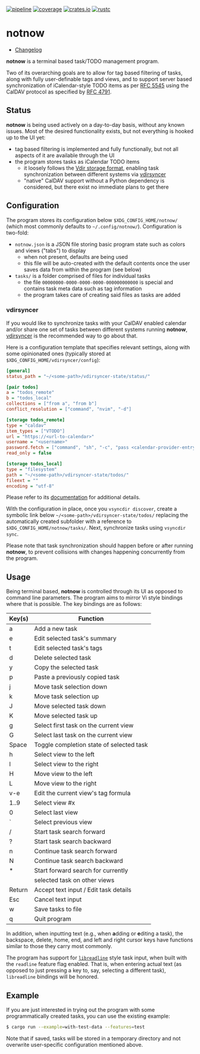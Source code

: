 [![pipeline](https://github.com/d-e-s-o/notnow/actions/workflows/test.yml/badge.svg?branch=main)](https://github.com/d-e-s-o/notnow/actions/workflows/test.yml)
[![coverage](https://codecov.io/gh/d-e-s-o/notnow/branch/main/graph/badge.svg)](https://codecov.io/gh/d-e-s-o/notnow)
[![crates.io](https://img.shields.io/crates/v/notnow.svg)](https://crates.io/crates/notnow)
[![rustc](https://img.shields.io/badge/rustc-1.81+-blue.svg)](https://blog.rust-lang.org/2024/09/05/Rust-1.81.0/)

notnow
======

- [Changelog](CHANGELOG.md)

**notnow** is a terminal based task/TODO management program.

Two of its overarching goals are to allow for tag based filtering of
tasks, along with fully user-definable tags and views, and to support
server based synchronization of iCalendar-style TODO items as per [RFC
5545][rfc-5545] using the CalDAV protocol as specified by [RFC
4791][rfc-4791].


Status
------

**notnow** is being used actively on a day-to-day basis, without any
known issues. Most of the desired functionality exists, but not
everything is hooked up to the UI yet:

- tag based filtering is implemented and fully functionally, but not all
  aspects of it are available through the UI
- the program stores tasks as iCalendar TODO items
  - it loosely follows the [Vdir storage format][vdir-format], enabling
    task synchronization between different systems via [vdirsyncer][]
  - "native" CalDAV support without a Python dependency is considered,
    but there exist no immediate plans to get there


Configuration
-------------

The program stores its configuration below `$XDG_CONFIG_HOME/notnow/`
(which most commonly defaults to `~/.config/notnow/`). Configuration is
two-fold:
- `notnow.json` is a JSON file storing basic program state such as
  colors and views ("tabs") to display
  - when not present, defaults are being used
  - this file will be auto-created with the default contents once the
    user saves data from within the program (see below)
- `tasks/` is a folder comprised of files for individual tasks
  - the file `00000000-0000-0000-0000-000000000000` is special and
    contains task meta data such as tag information
  - the program takes care of creating said files as tasks are added

### vdirsyncer

If you would like to synchronize tasks with your CalDAV enabled calendar
and/or share one set of tasks between different systems running
**notnow**, [vdirsyncer][] is the recommended way to go about that.

Here is a configuration template that specifies relevant settings, along
with some opinionated ones (typically stored at
`$XDG_CONFIG_HOME/vdirsyncer/config`):

```ini
[general]
status_path = "~/<some-path>/vdirsyncer-state/status/"

[pair todos]
a = "todos_remote"
b = "todos_local"
collections = ["from a", "from b"]
conflict_resolution = ["command", "nvim", "-d"]

[storage todos_remote]
type = "caldav"
item_types = ["VTODO"]
url = "https://<url-to-calendar>"
username = "<username>"
password.fetch = ["command", "sh", "-c", "pass <calendar-provider-entry> | head -n1"]
read_only = false

[storage todos_local]
type = "filesystem"
path = "~/<some-path>/vdirsyncer-state/todos/"
fileext = ""
encoding = "utf-8"
```

Please refer to its [documentation][vdirsyncer-config] for additional
details.

With the configuration in place, once you `vsyncdir discover`, create a
symbolic link below `~/<some-path>/vdirsyncer-state/todos/` replacing
the automatically created subfolder with a reference to
`$XDG_CONFIG_HOME/notnow/tasks/`. Next, synchronize tasks using
`vsyncdir sync`.

Please note that task synchronization should happen before or after
running **notnow**, to prevent collisions with changes happening
concurrently from the program.


Usage
-----

Being terminal based, **notnow** is controlled through its UI as opposed
to command line parameters. The program aims to mirror Vi style bindings
where that is possible. The key bindings are as follows:

| Key(s) | Function                                 |
|--------|------------------------------------------|
| a      | Add a new task                           |
| e      | Edit selected task's summary             |
| t      | Edit selected task's tags                |
| d      | Delete selected task                     |
| y      | Copy the selected task                   |
| p      | Paste a previously copied task           |
| j      | Move task selection down                 |
| k      | Move task selection up                   |
| J      | Move selected task down                  |
| K      | Move selected task up                    |
| g      | Select first task on the current view    |
| G      | Select last task on the current view     |
| Space  | Toggle completion state of selected task |
| h      | Select view to the left                  |
| l      | Select view to the right                 |
| H      | Move view to the left                    |
| L      | Move view to the right                   |
| v-e    | Edit the current view's tag formula      |
| 1..9   | Select view #x                           |
| 0      | Select last view                         |
| `      | Select previous view                     |
| /      | Start task search forward                |
| ?      | Start task search backward               |
| n      | Continue task search forward             |
| N      | Continue task search backward            |
| *      | Start forward search for currently       |
|        | selected task on other views             |
| Return | Accept text input / Edit task details    |
| Esc    | Cancel text input                        |
| w      | Save tasks to file                       |
| q      | Quit program                             |

In addition, when inputting text (e.g., when **a**dding or **e**diting a
task), the backspace, delete, home, end, and left and right cursor keys
have functions similar to those they carry most commonly.

The program has support for [`libreadline`][libreadline] style task
input, when built with the `readline` feature flag enabled. That is,
when entering actual text (as opposed to just pressing a key to, say,
selecting a different task), `libreadline` bindings will be honored.


Example
-------

If you are just interested in trying out the program with some
programmatically created tasks, you can use the existing example:
```sh
$ cargo run --example=with-test-data --features=test
```

Note that if saved, tasks will be stored in a temporary directory and
not overwrite user-specific configuration mentioned above.


[rfc-4791]: https://tools.ietf.org/html/rfc4791
[rfc-5545]: https://www.rfc-editor.org/rfc/rfc5545
[vdir-format]: http://vdirsyncer.pimutils.org/en/stable/vdir.html
[vdirsyncer]: https://github.com/pimutils/vdirsyncer
[vdirsyncer-config]: http://vdirsyncer.pimutils.org/en/stable/index.html
[libreadline]: https://tiswww.case.edu/php/chet/readline/readline.html
